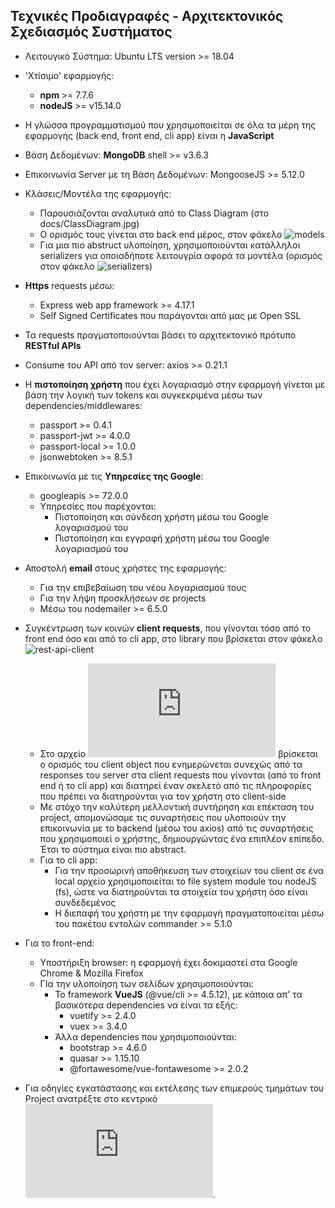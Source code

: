 ## Τεχνικές Προδιαγραφές - Αρχιτεκτονικός Σχεδιασμός Συστήματος

- Λειτουγικό Σύστημα: Ubuntu LTS version >= 18.04

- 'Χτίσιμο' εφαρμογής:
  - **npm** >= 7.7.6
  - **nodeJS** >= v15.14.0

- H γλώσσα προγραμματισμού που χρησιμοποιείται σε όλα τα μέρη της εφαρμογής (back end, front end, cli app) είναι η **JavaScript**

- Βάση Δεδομένων: **MongoDB** shell >= v3.6.3

- Επικοινωνία Server με τη Βάση Δεδομένων: MongooseJS >= 5.12.0

- Κλάσεις/Μοντέλα της εφαρμογής:
  - Παρουσιάζονται αναλυτικά από το Class Diagram (στο docs/ClassDiagram.jpg)
  - Ο ορισμός τους γίνεται στο back end μέρος, στον φάκελο ![models](https://github.com/spympr/Project-Management-Platform/blob/main/back-end/models)
  - Για μια πιο abstruct υλοποίηση, χρησιμοποιούνται κατάλληλοι serializers για οποιαδήποτε λειτουγρία αφορά τα μοντέλα (ορισμός στον φάκελο ![serializers](https://github.com/spympr/Project-Management-Platform/blob/main/back-end/serializers))

- **Https** requests μέσω:
  - Express web app framework >= 4.17.1
  - Self Signed Certificates που παράγονται από μας με Open SSL

- Τα requests πραγματοποιούνται βάσει το αρχιτεκτονικό πρότυπο **RESTful APIs**

- Consume του API από τον server: axios >= 0.21.1

- Η **πιστοποίηση χρήστη** που έχει λογαριασμό στην εφαρμογή γίνεται με βάση την λογική των tokens και συγκεκριμένα μέσω των dependencies/middlewares:
  - passport >= 0.4.1
  - passport-jwt >= 4.0.0
  - passport-local >= 1.0.0
  - jsonwebtoken >= 8.5.1

- Επικοινωνία με τις **Υπηρεσίες της Google**:
  - googleapis >= 72.0.0
  - Υπηρεσίες που παρέχονται:
    - Πιστοποίηση και σύνδεση χρήστη μέσω του Google λογαριασμού του
    - Πιστοποίηση και εγγραφή χρήστη μέσω του Google λογαριασμού του

- Αποστολή **email** στους χρήστες της εφαρμογής:
  - Για την επιβεβαίωση του νέου λογαριασμού τους
  - Για την λήψη προσκλήσεων σε projects
  - Μέσω του nodemailer >= 6.5.0

- Συγκέντρωση των κοινών **client requests**, που γίνονται τόσο από το front end όσο και από το cli app, στο library που βρίσκεται στον φάκελο ![rest-api-client](https://github.com/spympr/Project-Management-Platform/blob/main/rest-api-client)
  - Στο αρχείο ![restAPI](https://github.com/spympr/Project-Management-Platform/blob/main/rest-api-client/restAPI.js) βρίσκεται ο ορισμός του client object που ενημερώνεται συνεχώς από τα responses του server στα client requests που γίνονται (από το front end ή το cli app) και διατηρεί έναν σκελετό από τις πληροφορίες που πρέπει να διατηρούνται για τον χρήστη στο client-side
  - Με στόχο την καλύτερη μελλοντική συντήρηση και επέκταση του project, απομονώσαμε τις συναρτήσεις που υλοποιούν την επικοινωνία με το backend (μέσω του axios) από τις συναρτήσεις που χρησιμοποιεί ο χρήστης, δημιουργώντας ένα επιπλέον επίπεδο. Έτσι το σύστημα είναι πιο abstract.
  - Για το cli app:
    - Για την προσωρινή αποθήκευση των στοιχείων του client σε ένα local αρχείο χρησιμοποιείται το file system module του nodeJS (fs), ώστε να διατηρούνται τα στοιχεία του χρήστη όσο είναι συνδεδεμένος
    - Η διεπαφή του χρήστη με την εφαρμογή πραγματοποιείται μέσω του πακέτου εντολών commander >= 5.1.0

- Για το front-end:
  - Υποστήριξη browser: η εφαρμογή έχει δοκιμαστεί στα Google Chrome & Mozilla Firefox
  - ΓΙα την υλοποίηση των σελίδων χρησιμοποιούνται:
    - Το framework **VueJS** (@vue/cli >= 4.5.12), με κάποια απ' τα βασικότερα dependencies να είναι τα εξής:
      - vuetify >= 2.4.0
      - vuex >= 3.4.0
    - Άλλα dependencies που χρησιμοποιούνται:
      - bootstrap >= 4.6.0
      - quasar >= 1.15.10
      - @fortawesome/vue-fontawesome >= 2.0.2

- Για οδηγίες εγκατάστασης και εκτέλεσης των επιμερούς τμημάτων του Project ανατρέξτε στο κεντρικό ![README.md](https://github.com/spympr/Project-Management-Platform/blob/main/README.md).

